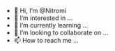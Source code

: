 - 👋 Hi, I’m @Nitromi
- 👀 I’m interested in ...
- 🌱 I’m currently learning ...
- 💞️ I’m looking to collaborate on ...
- 📫 How to reach me ...

<!---
Nitromi/Nitromi is a ✨ special ✨ repository because its `README.md` (this file) appears on your GitHub profile.
You can click the Preview link to take a look at your changes.
--->
